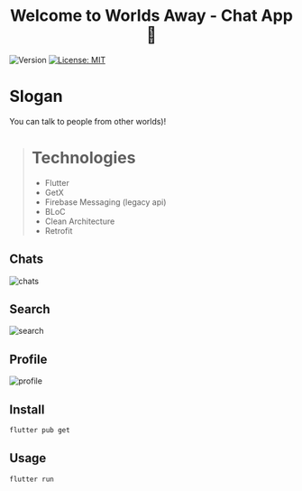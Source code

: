 <h1 align="center">Welcome to Worlds Away - Chat App👋</h1>
<p>
  <img alt="Version" src="https://img.shields.io/badge/version-1.0-blue.svg?cacheSeconds=2592000" />
  <a href="#" target="_blank">
    <img alt="License: MIT" src="https://img.shields.io/badge/License-MIT-yellow.svg" />
  </a>
</p>

# Slogan
You can talk to people from other worlds)!

> # Technologies
> - Flutter
> - GetX
> - Firebase Messaging (legacy api)
> - BLoC
> - Clean Architecture
> - Retrofit

## Chats
![chats](https://github.com/DaDaDaTheoryNow/Worlds-Away/assets/105795587/99f8cbdb-44b5-4bff-acba-8099b7b2af06)

## Search
![search](https://github.com/DaDaDaTheoryNow/Worlds-Away/assets/105795587/8279972c-7f7f-4531-8217-18860e8329e5)

## Profile
![profile](https://github.com/DaDaDaTheoryNow/Worlds-Away/assets/105795587/5220fd44-9fd4-47ba-8358-63551fd05662)

## Install

```sh
flutter pub get
```

## Usage

```sh
flutter run
```
